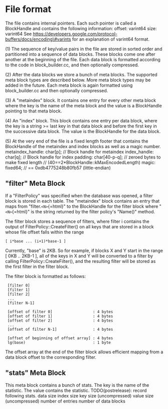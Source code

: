 File format
===========

The file contains internal pointers. Each such pointer is called a
BlockHandle and contains the following information: offset: varint64
size: varint64 See
https://developers.google.com/protocol-buffers/docs/encoding\#varints
for an explanation of varint64 format.

(1) The sequence of key/value pairs in the file are stored in sorted
    order and partitioned into a sequence of data blocks. These blocks
    come one after another at the beginning of the file. Each data block
    is formatted according to the code in block_builder.cc, and then
    optionally compressed.

(2) After the data blocks we store a bunch of meta blocks. The supported
    meta block types are described below. More meta block types may be
    added in the future. Each meta block is again formatted using
    block_builder.cc and then optionally compressed.

(3) A "metaindex" block. It contains one entry for every other meta
    block where the key is the name of the meta block and the value is a
    BlockHandle pointing to that meta block.

(4) An "index" block. This block contains one entry per data block,
    where the key is a string \>= last key in that data block and before
    the first key in the successive data block. The value is the
    BlockHandle for the data block.

(5) At the very end of the file is a fixed length footer that contains
    the BlockHandle of the metaindex and index blocks as well as a magic
    number. metaindex_handle: char\[p\]; // Block handle for metaindex
    index_handle: char\[q\]; // Block handle for index padding:
    char\[40-p-q\]; // zeroed bytes to make fixed length //
    (40==2\*BlockHandle::kMaxEncodedLength) magic: fixed64; // ==
    0xdb4775248b80fb57 (little-endian)

"filter" Meta Block
-------------------

If a "FilterPolicy" was specified when the database was opened, a filter
block is stored in each table. The "metaindex" block contains an entry
that maps from "filter.`<N>`{=html}" to the BlockHandle for the filter
block where "`<N>`{=html}" is the string returned by the filter policy's
"Name()" method.

The filter block stores a sequence of filters, where filter i contains
the output of FilterPolicy::CreateFilter() on all keys that are stored
in a block whose file offset falls within the range

    [ i*base ... (i+1)*base-1 ]

Currently, "base" is 2KB. So for example, if blocks X and Y start in the
range \[ 0KB .. 2KB-1 \], all of the keys in X and Y will be converted
to a filter by calling FilterPolicy::CreateFilter(), and the resulting
filter will be stored as the first filter in the filter block.

The filter block is formatted as follows:

     [filter 0]
     [filter 1]
     [filter 2]
     ...
     [filter N-1]

     [offset of filter 0]                  : 4 bytes
     [offset of filter 1]                  : 4 bytes
     [offset of filter 2]                  : 4 bytes
     ...
     [offset of filter N-1]                : 4 bytes

     [offset of beginning of offset array] : 4 bytes
     lg(base)                              : 1 byte

The offset array at the end of the filter block allows efficient mapping
from a data block offset to the corresponding filter.

"stats" Meta Block
------------------

This meta block contains a bunch of stats. The key is the name of the
statistic. The value contains the statistic. TODO(postrelease): record
following stats. data size index size key size (uncompressed) value size
(uncompressed) number of entries number of data blocks

